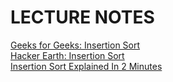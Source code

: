 # LECTURE NOTES
[Geeks for Geeks: Insertion Sort](https://www.geeksforgeeks.org/insertion-sort/)\
[Hacker Earth: Insertion Sort](https://www.hackerearth.com/practice/algorithms/sorting/insertion-sort/tutorial/)\
[Insertion Sort Explained In 2 Minutes](https://www.youtube.com/watch?v=pmDnM9gUxNc)